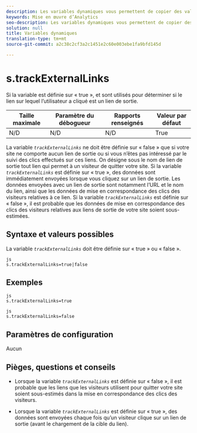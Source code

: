 ```yaml
---
description: Les variables dynamiques vous permettent de copier des valeurs d’une variable vers une autre sans entrer les valeurs complètes à plusieurs reprises dans les demandes d’image sur votre site.
keywords: Mise en œuvre d’Analytics
seo-description: Les variables dynamiques vous permettent de copier des valeurs d’une variable vers une autre sans entrer les valeurs complètes à plusieurs reprises dans les demandes d’image sur votre site.
solution: null
title: Variables dynamiques
translation-type: tm+mt
source-git-commit: a2c38c2cf3a2c1451e2c60e003ebe1fa9bfd145d

---
```



# s.trackExternalLinks

Si la variable est définie sur « true »,  et  sont utilisés pour déterminer si le lien sur lequel l’utilisateur a cliqué est un lien de sortie.

| Taille maximale | Paramètre du débogueur | Rapports renseignés | Valeur par défaut |
|---|---|---|---|
| N/D | N/D | N/D | True |

La variable *`trackExternalLinks`* ne doit être définie sur « false » que si votre site ne comporte aucun lien de sortie ou si vous n’êtes pas intéressé par le suivi des clics effectués sur ces liens. On désigne sous le nom de lien de sortie tout lien qui permet à un visiteur de quitter votre site. Si la variable *`trackExternalLinks`* est définie sur « true », des données sont immédiatement envoyées lorsque vous cliquez sur un lien de sortie. Les données envoyées avec un lien de sortie sont notamment l’URL et le nom du lien, ainsi que les données de mise en correspondance des clics des visiteurs relatives à ce lien. Si la variable *`trackExternalLinks`* est définie sur « false », il est probable que les données de mise en correspondance des clics des visiteurs relatives aux liens de sortie de votre site soient sous-estimées.

## Syntaxe et valeurs possibles

La variable *`trackExternalLinks`* doit être définie sur « true » ou « false ».

```
js
s.trackExternalLinks=true|false
```

## Exemples

```
js
s.trackExternalLinks=true 
```

```
js
s.trackExternalLinks=false
```

## Paramètres de configuration

Aucun

## Pièges, questions et conseils

* Lorsque la variable *`trackExternalLinks`* est définie sur « false », il est probable que les liens que les visiteurs utilisent pour quitter votre site soient sous-estimés dans la mise en correspondance des clics des visiteurs.

* Lorsque la variable *`trackExternalLinks`* est définie sur « true », des données sont envoyées chaque fois qu’un visiteur clique sur un lien de sortie (avant le chargement de la cible du lien).
